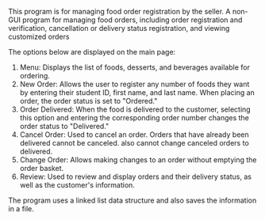 This program is for managing food order registration by the seller.
A non-GUI program for managing food orders, including order registration and verification, cancellation or delivery status registration, and viewing customized orders

The options below are displayed on the main page:

1. Menu: Displays the list of foods, desserts, and beverages available for ordering.
2. New Order: Allows the user to register any number of foods they want by entering their student ID, first name, and last name. When placing an order, the order status is set to "Ordered."
3. Order Delivered: When the food is delivered to the customer, selecting this option and entering the corresponding order number changes the order status to "Delivered."
4. Cancel Order: Used to cancel an order. Orders that have already been delivered cannot be canceled. also cannot change canceled orders to delivered.
5. Change Order: Allows making changes to an order without emptying the order basket.
6. Review: Used to review and display orders and their delivery status, as well as the customer's information.

The program uses a linked list data structure and also saves the information in a file.
